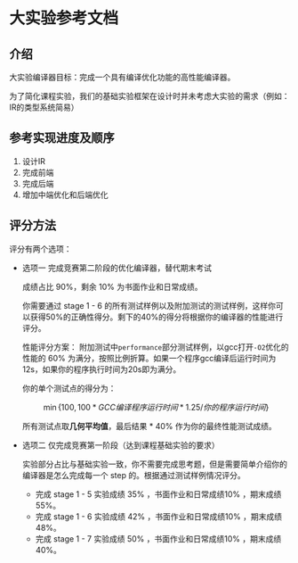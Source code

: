# 大实验参考文档

## 介绍

大实验编译器目标：完成一个具有编译优化功能的高性能编译器。

为了简化课程实验，我们的基础实验框架在设计时并未考虑大实验的需求（例如：IR的类型系统简易）

## 参考实现进度及顺序

1. 设计IR
2. 完成前端
3. 完成后端
4. 增加中端优化和后端优化

## 评分方法

评分有两个选项：

- 选项一 完成竞赛第二阶段的优化编译器，替代期末考试
    
    成绩占比 90%，剩余 10% 为书面作业和日常成绩。

    你需要通过 stage 1 - 6 的所有测试样例以及附加测试的测试样例，这样你可以获得50%的正确性得分。剩下的40%的得分将根据你的编译器的性能进行评分。

    性能评分方案：
    附加测试中`performance`部分测试样例，以gcc打开`-O2`优化的性能的 60% 为满分，按照比例折算。如果一个程序gcc编译后运行时间为12s，如果你的程序执行时间为20s即为满分。

    你的单个测试点的得分为：

    $$
    \min\{100, 100 * GCC编译程序运行时间 * 1.25/你的程序运行时间\}
    $$

    所有测试点取**几何平均值**，最后结果 * 40% 作为你的最终性能测试成绩。

- 选项二 仅完成竞赛第一阶段（达到课程基础实验的要求）

    实验部分占比与基础实验一致，你不需要完成思考题，但是需要简单介绍你的编译器是怎么完成每一个 step 的。根据通过测试样例情况评分。

    - 完成 stage 1 - 5 实验成绩 35% ，书面作业和日常成绩10% ，期末成绩 55%。
    - 完成 stage 1 - 6 实验成绩 42% ，书面作业和日常成绩10% ，期末成绩 48%。
    - 完成 stage 1 - 7 实验成绩 50% ，书面作业和日常成绩10% ，期末成绩 40%。